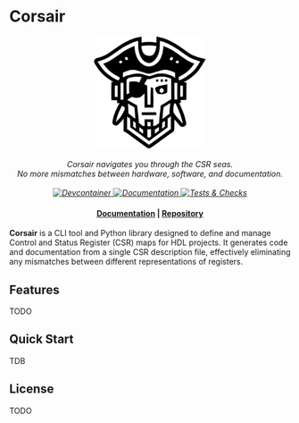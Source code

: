 # Corsair

<p align="center">
    <img src="assets/images/logo.svg" alt="logo" width="200"/>
    <br>
    <br>
    <em>Corsair navigates you through the CSR seas.</em>
    <br>
    <em>No more mismatches between hardware, software, and documentation.</em>
    <br>
    <br>
    <em>
      <a href="https://github.com/esynr3z/corsair/actions/workflows/devcontainer.yml" target="_blank">
        <img src="https://github.com/esynr3z/corsair/actions/workflows/devcontainer.yml/badge.svg?branch=dev2" alt="Devcontainer">
      </a>
      <a href="https://github.com/esynr3z/corsair/actions/workflows/docs.yml" target="_blank">
        <img src="https://github.com/esynr3z/corsair/actions/workflows/docs.yml/badge.svg?branch=dev2" alt="Documentation">
      </a>
      <a href="https://github.com/esynr3z/corsair/actions/workflows/tests.yml" target="_blank">
        <img src="https://github.com/esynr3z/corsair/actions/workflows/tests.yml/badge.svg?branch=dev2" alt="Tests & Checks">
      </a>
    </em>
</p>

<h4 align="center">
  <a href="https://corsair-csr.github.io">Documentation</a> |
  <a href="https://github.com/esynr3z/corsair">Repository</a>
</h4>

**Corsair** is a CLI tool and Python library designed to define and manage Control and Status Register (CSR) maps for HDL projects. It generates code and documentation from a single CSR description file, effectively eliminating any mismatches between different representations of registers.

## Features

TODO

## Quick Start

TDB

## License

TODO